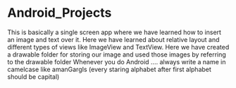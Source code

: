 # Android_Projects
This is basically a single screen app where we have learned how to insert an image and text over it. 
Here we have learned about relative layout and different types of views like ImageView and TextView.
Here we have created a drawable folder for storing our image and used those images by referring to the drawable folder
Whenever you do Android .... always write a name in camelcase like amanGargIs (every staring alphabet after first alphabet should be capital)
